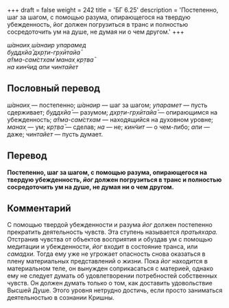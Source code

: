 +++
draft = false
weight = 242
title = 'БГ 6.25'
description = 'Постепенно, шаг за шагом, с помощью разума, опирающегося на твердую убежденность, йог должен погрузиться в транс и полностью сосредоточить ум на душе, не думая ни о чем другом.'
+++

_ш́анаих̣ ш́анаир упарамед  
буддхйа̄ дхр̣ти-гр̣хӣтайа̄  
а̄тма-сам̇стхам̇ манах̣ кр̣тва̄  
на кин̃чид апи чинтайет_

## Пословный перевод

_ш́анаих̣_ — постепенно; _ш́анаир_ — шаг за шагом; _упарамет_ — пусть сдерживает; _буддхйа̄_ — разумом; _дхр̣ти_\-_гр̣хӣтайа̄_ — опирающимся на убежденность; _а̄тма_\-_сам̇стхам_ — находящийся на духовном уровне; _манах̣_ — ум; _кр̣тва̄_ — сделав; _на_ — не; _кин̃чит_ — о чем-либо; _апи_ — даже; _чинтайет_ — пусть думает.

## Перевод

**Постепенно, шаг за шагом, с помощью разума, опирающегося на твердую убежденность, _йог_ должен погрузиться в транс и полностью сосредоточить ум на душе, не думая ни о чем другом.**

## Комментарий

С помощью твердой убежденности и разума _йог_ должен постепенно прекратить деятельность чувств. Эта ступень называется _пратьяхара._ Отстранив чувства от объектов восприятия и обуздав ум с помощью медитации и убежденности, _йог_ входит в состояние транса, или _самадхи._ Тогда ему уже не угрожает опасность снова оказаться в плену материальных представлений о жизни. Пока _йог_ находится в материальном теле, он вынужден соприкасаться с материей, однако ему не следует думать об удовлетворении потребностей собственных чувств. Он должен думать только о том, как доставить удовольствие Высшей Душе. Этого уровня нетрудно достичь, если просто заниматься деятельностью в сознании Кришны.
